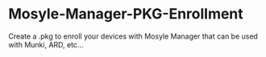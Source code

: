 # Mosyle-Manager-PKG-Enrollment
Create a .pkg to enroll your devices with Mosyle Manager that can be used with Munki, ARD, etc...
